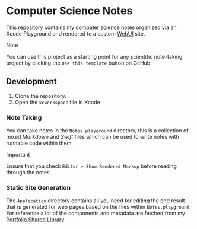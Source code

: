# Computer Science Notes

This repository contains my computer science notes organized via an Xcode Playground and rendered to a custom [WebUI](https://github.com/maclong9/web-ui) site.

> [!NOTE]
> You can use this project as a starting point for any scientific note-taking project by clicking the `Use this template` button on GitHub.

## Development

1. Clone the repository.
2. Open the `xcworkspace` file in Xcode

### Note Taking

You can take notes in the `Notes.playground` directory, this is a collection of mixed _Markdown_ and _Swift_ files which can be used to write notes with runnable code within them. 

> [!IMPORTANT]
> Ensure that you check `Editor > Show Rendered Markup` before reading through the notes.

### Static Site Generation

The `Application` directory contains all you need for editing the end result that is generated for web pages based on the files within `Notes.playground`. For reference a lot of the components and metadata are fetched from my [Portfolio Shared Library](https://github.com/maclong9/portfolio/tree/main/Sources/Shared).
